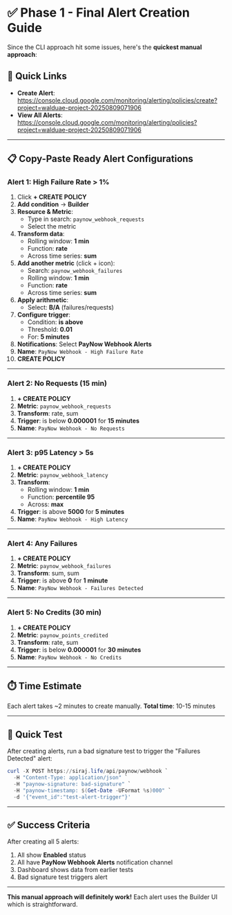 # ✅ Phase 1 - Final Alert Creation Guide

Since the CLI approach hit some issues, here's the **quickest manual approach**:

## 🎯 Quick Links
- **Create Alert**: https://console.cloud.google.com/monitoring/alerting/policies/create?project=walduae-project-20250809071906
- **View All Alerts**: https://console.cloud.google.com/monitoring/alerting/policies?project=walduae-project-20250809071906

---

## 📋 Copy-Paste Ready Alert Configurations

### Alert 1: High Failure Rate > 1%

1. Click **+ CREATE POLICY**
2. **Add condition** → **Builder**
3. **Resource & Metric**:
   - Type in search: `paynow_webhook_requests`
   - Select the metric
4. **Transform data**:
   - Rolling window: **1 min**
   - Function: **rate**
   - Across time series: **sum**
5. **Add another metric** (click + icon):
   - Search: `paynow_webhook_failures`
   - Rolling window: **1 min**
   - Function: **rate**
   - Across time series: **sum**
6. **Apply arithmetic**:
   - Select: **B/A** (failures/requests)
7. **Configure trigger**:
   - Condition: **is above**
   - Threshold: **0.01**
   - For: **5 minutes**
8. **Notifications**: Select **PayNow Webhook Alerts**
9. **Name**: `PayNow Webhook - High Failure Rate`
10. **CREATE POLICY**

---

### Alert 2: No Requests (15 min)

1. **+ CREATE POLICY**
2. **Metric**: `paynow_webhook_requests`
3. **Transform**: rate, sum
4. **Trigger**: is below **0.000001** for **15 minutes**
5. **Name**: `PayNow Webhook - No Requests`

---

### Alert 3: p95 Latency > 5s

1. **+ CREATE POLICY**
2. **Metric**: `paynow_webhook_latency`
3. **Transform**: 
   - Rolling window: **1 min**
   - Function: **percentile 95**
   - Across: **max**
4. **Trigger**: is above **5000** for **5 minutes**
5. **Name**: `PayNow Webhook - High Latency`

---

### Alert 4: Any Failures

1. **+ CREATE POLICY**
2. **Metric**: `paynow_webhook_failures`
3. **Transform**: sum, sum
4. **Trigger**: is above **0** for **1 minute**
5. **Name**: `PayNow Webhook - Failures Detected`

---

### Alert 5: No Credits (30 min)

1. **+ CREATE POLICY**
2. **Metric**: `paynow_points_credited`
3. **Transform**: rate, sum
4. **Trigger**: is below **0.000001** for **30 minutes**
5. **Name**: `PayNow Webhook - No Credits`

---

## ⏱️ Time Estimate

Each alert takes ~2 minutes to create manually.
**Total time**: 10-15 minutes

---

## 🧪 Quick Test

After creating alerts, run a bad signature test to trigger the "Failures Detected" alert:

```powershell
curl -X POST https://siraj.life/api/paynow/webhook `
  -H "Content-Type: application/json" `
  -H "paynow-signature: bad-signature" `
  -H "paynow-timestamp: $(Get-Date -UFormat %s)000" `
  -d '{"event_id":"test-alert-trigger"}'
```

---

## ✅ Success Criteria

After creating all 5 alerts:
1. All show **Enabled** status
2. All have **PayNow Webhook Alerts** notification channel
3. Dashboard shows data from earlier tests
4. Bad signature test triggers alert

---

**This manual approach will definitely work!** Each alert uses the Builder UI which is straightforward.
